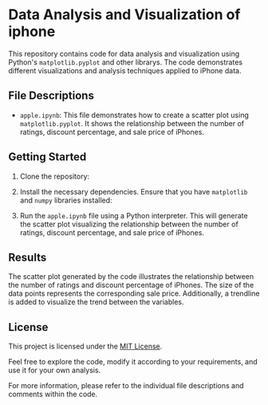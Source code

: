 # Data Analysis and Visualization of iphone

This repository contains code for data analysis and visualization using Python's `matplotlib.pyplot` and other librarys. The code demonstrates different visualizations and analysis techniques applied to iPhone data.

## File Descriptions

- `apple.ipynb`: This file demonstrates how to create a scatter plot using `matplotlib.pyplot`. It shows the relationship between the number of ratings, discount percentage, and sale price of iPhones.

## Getting Started

1. Clone the repository:


2. Install the necessary dependencies. Ensure that you have `matplotlib` and `numpy` libraries installed:


3. Run the `apple.ipynb` file using a Python interpreter. This will generate the scatter plot visualizing the relationship between the number of ratings, discount percentage, and sale price of iPhones.

## Results

The scatter plot generated by the code illustrates the relationship between the number of ratings and discount percentage of iPhones. The size of the data points represents the corresponding sale price. Additionally, a trendline is added to visualize the trend between the variables.

## License

This project is licensed under the [MIT License](LICENSE).

Feel free to explore the code, modify it according to your requirements, and use it for your own analysis.

For more information, please refer to the individual file descriptions and comments within the code.

